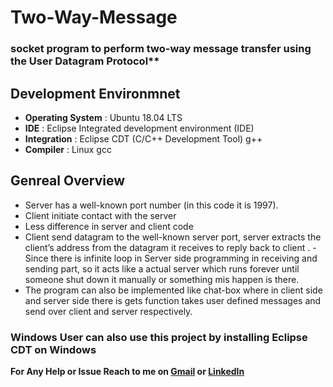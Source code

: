 # Two-Way-Message
### socket program to perform two-way message transfer using the User Datagram Protocol**

## Development Environmnet 
- **Operating System**  : Ubuntu 18.04 LTS
- **IDE**               : Eclipse Integrated development environment (IDE)
- **Integration**       : Eclipse CDT (C/C++ Development Tool) g++
- **Compiler**          : Linux gcc

## Genreal Overview
- Server has a well-known port number (in this code it is 1997).
- Client initiate contact with the server
- Less difference in server and client code
- Client send datagram to the well-known server port, server extracts the client’s address from
the datagram it receives to reply back to client .
-Since there is infinite loop in Server side programming in receiving and sending part, so it acts
like a actual server which runs forever until someone shut down it manually or something mis
happen is there.
- The program can also be implemented like chat-box where in client side and server side there
is gets function takes user defined messages and send over client and server respectively.

### Windows User can also use this project by installing Eclipse CDT on Windows
**For Any Help or Issue Reach to me on [Gmail](mailto:prasunguchhait1997@gmail.com) or [LinkedIn](https://www.linkedin.com/in/iamprasunguchhait)**
